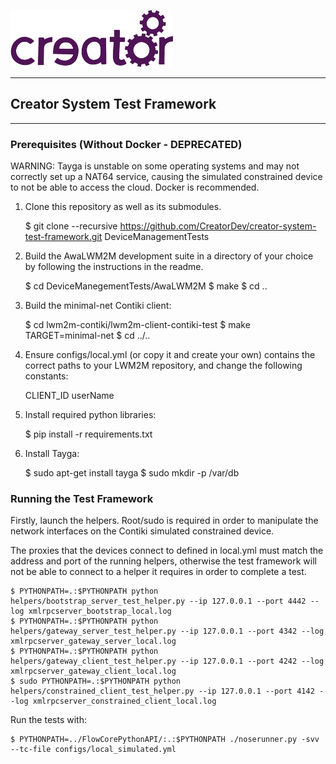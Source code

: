 ![Imagination Technologies Limited logo](doc/images/img.png)

----

## Creator System Test Framework

----

### Prerequisites (Without Docker - DEPRECATED)

WARNING: Tayga is unstable on some operating systems and may not correctly set up a NAT64 service, causing the simulated constrained device
to not be able to access the cloud. Docker is recommended.

 1) Clone this repository as well as its submodules.

    $ git clone --recursive https://github.com/CreatorDev/creator-system-test-framework.git DeviceManagementTests

 2) Build the AwaLWM2M development suite in a directory of your choice by following the instructions in the readme.

    $ cd DeviceManegementTests/AwaLWM2M
    $ make
    $ cd ..
 
 3) Build the minimal-net Contiki client:
    
    $ cd lwm2m-contiki/lwm2m-client-contiki-test
    $ make TARGET=minimal-net
    $ cd ../..

 4) Ensure configs/local.yml (or copy it and create your own) contains the correct paths to your LWM2M repository, and change the following constants:
    
    CLIENT_ID
    userName

 5) Install required python libraries:
    
    $ pip install -r requirements.txt
    
 6) Install Tayga:
 
    $ sudo apt-get install tayga
    $ sudo mkdir -p /var/db


### Running the Test Framework

 Firstly, launch the helpers. Root/sudo is required in order to manipulate the network interfaces on the Contiki simulated constrained device.
 
 The proxies that the devices connect to defined in local.yml must match the address and port of the running helpers, otherwise the test framework
 will not be able to connect to a helper it requires in order to complete a test.

    $ PYTHONPATH=.:$PYTHONPATH python helpers/bootstrap_server_test_helper.py --ip 127.0.0.1 --port 4442 --log xmlrpcserver_bootstrap_local.log
    $ PYTHONPATH=.:$PYTHONPATH python helpers/gateway_server_test_helper.py --ip 127.0.0.1 --port 4342 --log xmlrpcserver_gateway_server_local.log
    $ PYTHONPATH=.:$PYTHONPATH python helpers/gateway_client_test_helper.py --ip 127.0.0.1 --port 4242 --log xmlrpcserver_gateway_client_local.log
    $ sudo PYTHONPATH=.:$PYTHONPATH python helpers/constrained_client_test_helper.py --ip 127.0.0.1 --port 4142 --log xmlrpcserver_constrained_client_local.log

 Run the tests with:

    $ PYTHONPATH=../FlowCorePythonAPI/:.:$PYTHONPATH ./noserunner.py -svv --tc-file configs/local_simulated.yml
